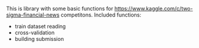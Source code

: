 This is library with some basic functions for https://www.kaggle.com/c/two-sigma-financial-news competitons. 
Included functions:
- train dataset reading
- cross-validation
- building submission